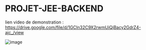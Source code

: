 # PROJET-JEE-BACKEND
lien video de demonstration :
https://drive.google.com/file/d/1GCln32C9X2rwmUiQjBacy2GdrZ4-ajc_/view

![image](https://github.com/user-attachments/assets/fe8662ab-b3fd-411f-b953-071a5d9c7024)
